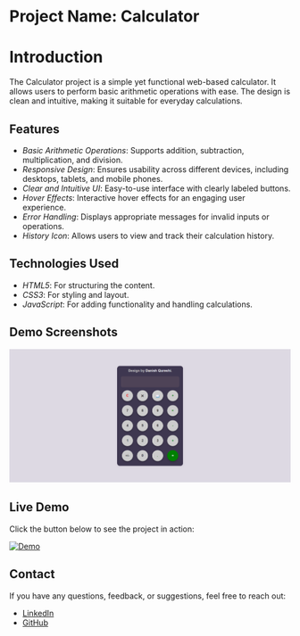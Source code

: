 # Project Name: Calculator

# Introduction

The Calculator project is a simple yet functional web-based calculator. It allows users to perform basic arithmetic operations with ease. The design is clean and intuitive, making it suitable for everyday calculations.

## Features

- *Basic Arithmetic Operations*: Supports addition, subtraction, multiplication, and division.
- *Responsive Design*: Ensures usability across different devices, including desktops, tablets, and mobile phones.
- *Clear and Intuitive UI*: Easy-to-use interface with clearly labeled buttons.
- *Hover Effects*: Interactive hover effects for an engaging user experience.
- *Error Handling*: Displays appropriate messages for invalid inputs or operations.
- *History Icon*: Allows users to view and track their calculation history.

## Technologies Used

- *HTML5*: For structuring the content.
- *CSS3*: For styling and layout.
- *JavaScript*: For adding functionality and handling calculations.

## Demo Screenshots

![Demo Screenshot](https://github.com/Daniish-Qureshi/Calculator/blob/main/Demo.png)

## Live Demo

Click the button below to see the project in action:

[![Demo](https://img.shields.io/badge/LIVE-DEMO-black)](https://daniish-qureshi.github.io/Calculator/)

## Contact

If you have any questions, feedback, or suggestions, feel free to reach out:

- [LinkedIn](https://www.linkedin.com/in/danishqureshi786)
- [GitHub](https://github.com/Daniish-Qureshi)

